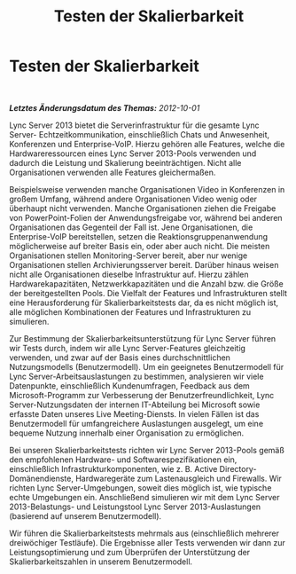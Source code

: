 ﻿---
title: Testen der Skalierbarkeit
TOCTitle: Testen der Skalierbarkeit
ms:assetid: bf41bac6-d4ec-4de6-9a44-a82d01a87279
ms:mtpsurl: https://technet.microsoft.com/de-de/library/JJ205226(v=OCS.15)
ms:contentKeyID: 49295264
ms.date: 05/19/2016
mtps_version: v=OCS.15
ms.translationtype: HT
---

# Testen der Skalierbarkeit

 

_**Letztes Änderungsdatum des Themas:** 2012-10-01_

Lync Server 2013 bietet die Serverinfrastruktur für die gesamte Lync Server- Echtzeitkommunikation, einschließlich Chats und Anwesenheit, Konferenzen und Enterprise-VoIP. Hierzu gehören alle Features, welche die Hardwareressourcen eines Lync Server 2013-Pools verwenden und dadurch die Leistung und Skalierung beeinträchtigen. Nicht alle Organisationen verwenden alle Features gleichermaßen.

Beispielsweise verwenden manche Organisationen Video in Konferenzen in großem Umfang, während andere Organisationen Video wenig oder überhaupt nicht verwenden. Manche Organisationen ziehen die Freigabe von PowerPoint-Folien der Anwendungsfreigabe vor, während bei anderen Organisationen das Gegenteil der Fall ist. Jene Organisationen, die Enterprise-VoIP bereitstellen, setzen die Reaktionsgruppenanwendung möglicherweise auf breiter Basis ein, oder aber auch nicht. Die meisten Organisationen stellen Monitoring-Server bereit, aber nur wenige Organisationen stellen Archivierungsserver bereit. Darüber hinaus weisen nicht alle Organisationen dieselbe Infrastruktur auf. Hierzu zählen Hardwarekapazitäten, Netzwerkkapazitäten und die Anzahl bzw. die Größe der bereitgestellten Pools. Die Vielfalt der Features und Infrastrukturen stellt eine Herausforderung für Skalierbarkeitstests dar, da es nicht möglich ist, alle möglichen Kombinationen der Features und Infrastrukturen zu simulieren.

Zur Bestimmung der Skalierbarkeitsunterstützung für Lync Server führen wir Tests durch, indem wir alle Lync Server-Features gleichzeitig verwenden, und zwar auf der Basis eines durchschnittlichen Nutzungsmodells (Benutzermodell). Um ein geeignetes Benutzermodell für Lync Server-Arbeitsauslastungen zu bestimmen, analysieren wir viele Datenpunkte, einschließlich Kundenumfragen, Feedback aus dem Microsoft-Programm zur Verbesserung der Benutzerfreundlichkeit, Lync Server-Nutzungsdaten der internen IT-Abteilung bei Microsoft sowie erfasste Daten unseres Live Meeting-Diensts. In vielen Fällen ist das Benutzermodell für umfangreichere Auslastungen ausgelegt, um eine bequeme Nutzung innerhalb einer Organisation zu ermöglichen.

Bei unseren Skalierbarkeitstests richten wir Lync Server 2013-Pools gemäß den empfohlenen Hardware- und Softwarespezifikationen ein, einschließlich Infrastrukturkomponenten, wie z. B. Active Directory-Domänendienste, Hardwaregeräte zum Lastenausgleich und Firewalls. Wir richten Lync Server-Umgebungen, soweit dies möglich ist, wie typische echte Umgebungen ein. Anschließend simulieren wir mit dem Lync Server 2013-Belastungs- und Leistungstool Lync Server 2013-Auslastungen (basierend auf unserem Benutzermodell).

Wir führen die Skalierbarkeitstests mehrmals aus (einschließlich mehrerer dreiwöchiger Testläufe). Die Ergebnisse aller Tests verwenden wir dann zur Leistungsoptimierung und zum Überprüfen der Unterstützung der Skalierbarkeitszahlen in unserem Benutzermodell.

